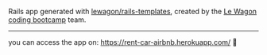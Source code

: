 Rails app generated with [lewagon/rails-templates](https://github.com/lewagon/rails-templates), created by the [Le Wagon coding bootcamp](https://www.lewagon.com) team.

---
you can access the app on: https://rent-car-airbnb.herokuapp.com/  🚙
